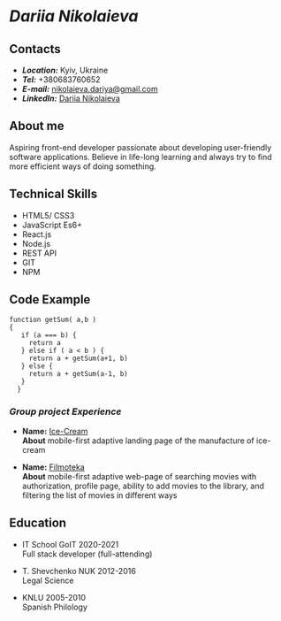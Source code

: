 # ***Dariia Nikolaieva***

## **Contacts**
* ***Location:*** Kyiv, Ukraine
* ***Tel:*** +380683760652
* ***E-mail:*** nikolaieva.dariya@gmail.com
* ***LinkedIn:*** [Dariia Nikolaieva](https://www.linkedin.com/in/dariia-nikolaieva-a2075b9/)

## **About me**
Aspiring front-end developer passionate about developing user-friendly software applications. Believe in life-long learning and always try to find more efficient ways of doing something.

## **Technical Skills**
* HTML5/ CSS3
* JavaScript Es6+
* React.js
* Node.js
* REST API
* GIT
* NPM

## **Code Example**
```
function getSum( a,b )
{
   if (a === b) {
     return a
   } else if ( a < b ) {
     return a + getSum(a+1, b)
   } else {
     return a + getSum(a-1, b)
   }
  }
```

### ***Group project Experience***


* **Name:** [Ice-Cream](https://dariianikolaieva.github.io/iTeamChic-IceProject/)\
**About** mobile-first adaptive landing page of the manufacture of ice-cream

* **Name:** [Filmoteka](https://innapalchynska.github.io/Filmoteka/)\
**About** mobile-first adaptive web-page of searching movies with authorization, profile page, ability to add movies to the library, and filtering the list of movies in different ways

## **Education**
* IT School GoIT 2020-2021\
 Full stack developer (full-attending)

* T. Shevchenko NUK 2012-2016\
 Legal Science

* KNLU 2005-2010\
 Spanish Philology 
